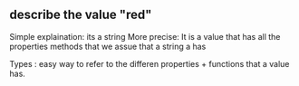 ## describe the value "red"

Simple explaination: its a string
More precise: It is a value that has all the properties methods that we assue that a string a has

Types : easy way to refer to the differen properties + functions that a value has.
